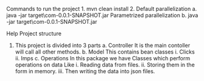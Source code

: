 Commands to run the project
	1. mvn clean install
	2. Default parallelization
		a. java -jar target\com-0.0.1-SNAPSHOT.jar
	   Parametrized parallelization
		b. java -jar target\com-0.0.1-SNAPSHOT.jar <count>
	   
Help 
Project structure
1. This project is divided into 3 parts
	a. Controller
		It is the main contoller will call all other methods.
	b. Model 
		This contains bean classes
		i. Clicks
		ii. Imps
	c. Operations 
		In this package we have Classes which perform operations on data 
		Like 
			i. Reading data from files.
			ii. Storing them in the form in memory.
			iii. Then writing the data into json files.

